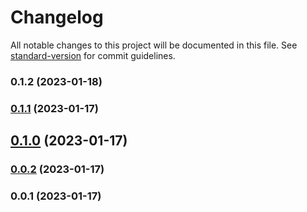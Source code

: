 # Changelog

All notable changes to this project will be documented in this file. See [standard-version](https://github.com/conventional-changelog/standard-version) for commit guidelines.

### 0.1.2 (2023-01-18)

### [0.1.1](https://github.com/srsharmaamit/cryptosutra/compare/v0.1.0...v0.1.1) (2023-01-17)

## [0.1.0](https://github.com/srsharmaamit/cryptosutra/compare/v0.0.2...v0.1.0) (2023-01-17)

### [0.0.2](https://github.com/srsharmaamit/cryptosutra/compare/v0.0.1...v0.0.2) (2023-01-17)

### 0.0.1 (2023-01-17)
